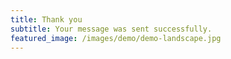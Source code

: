 ```yaml
---
title: Thank you
subtitle: Your message was sent successfully.
featured_image: /images/demo/demo-landscape.jpg
---
```


